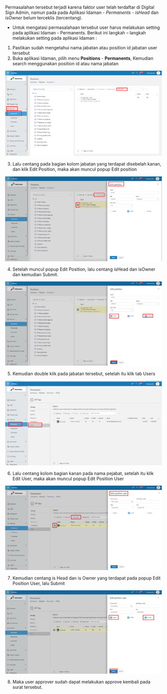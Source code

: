 Permasalahan tersebut terjadi karena faktor user telah terdaftar di Digital Sign Admin, namun pada pada Aplikasi Idaman - *Permanents* - *isHead* dan *isOwner* belum terceklis (tercentang).

- Untuk mengatasi permasalahaan tersebut user harus melakukan setting pada aplikasi Idaman - Permanents. Berikut ini langkah – langkah melakukan setting pada aplikasi Idaman :

1.	Pastikan sudah mengetahui nama jabatan atau position id jabatan user tersebut
2.	Buka aplikasi Idaman, pilih menu **Positions** - **Permanents**, Kemudian search menggunakan position id atau nama jabatan

![gambar](FAQ/01Sign.png)

3.	Lalu centang pada bagian kolom jabatan yang terdapat disebelah kanan, dan klik Edit Position, maka akan muncul popup Edit position

![gambar](FAQ/02Sign.png)

4.	Setelah muncul popup Edit Position, lalu centang isHead dan isOwner dan kemudian Submit.

![gambar](FAQ/03Sign.png)

5.	Kemudian double klik pada jabatan tersebut, setelah itu klik tab Users

![gambar](FAQ/04Sign.png)

6.	Lalu centang kolom bagian kanan pada nama pejabat, setelah itu klik Edit User, maka akan muncul popup Edit Position User

![gambar](FAQ/05Sign.png)

7.	Kemudian centang is Head dan is Owner yang terdapat pada popup Edit Position User, lalu Submit

![gambar](FAQ/06Sign.png)

8.	Maka user approver sudah dapat melakukan approve kembali pada surat tersebut.
